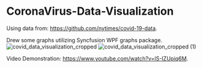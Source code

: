 # CoronaVirus-Data-Visualization

Using data from: https://github.com/nytimes/covid-19-data.

Drew some graphs utilizing Syncfusion WPF graphs package.
![covid_data_visualization_cropped](https://user-images.githubusercontent.com/28323859/149909484-d7d2504b-9092-44d5-99bb-4f531bf1f359.gif)
![covid_data_visualization_cropped (1)](https://user-images.githubusercontent.com/28323859/149910044-2c3a0f31-997c-4549-beed-cbf347ddb9ee.gif)

Video Demonstration: https://www.youtube.com/watch?v=lS-IZUpiq6M.

